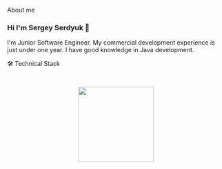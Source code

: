 About me
### Hi I'm Sergey Serdyuk 👋

I'm Junior Software Engineer. My commercial development experience is just under one year. I have good knowledge in Java development. 


🛠 Technical Stack
<div align="center" style="margin: 40px 0">
   <a href="https://github.com/serdyuksb1982/github-profile-views-counter">
       <img width="175px" src="https://komarev.com/ghpvc/?username=romankh3&color=DE002D">
   </a>
</div>
